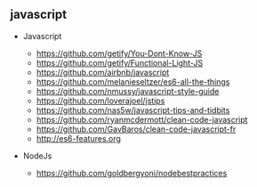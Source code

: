 ## javascript


- Javascript
  - https://github.com/getify/You-Dont-Know-JS
  - https://github.com/getify/Functional-Light-JS
  - https://github.com/airbnb/javascript 
  - https://github.com/melanieseltzer/es6-all-the-things
  - https://github.com/nmussy/javascript-style-guide
  - https://github.com/loverajoel/jstips
  - https://github.com/nas5w/javascript-tips-and-tidbits
  - https://github.com/ryanmcdermott/clean-code-javascript
  - https://github.com/GavBaros/clean-code-javascript-fr
  - http://es6-features.org

- NodeJs
  - https://github.com/goldbergyoni/nodebestpractices
